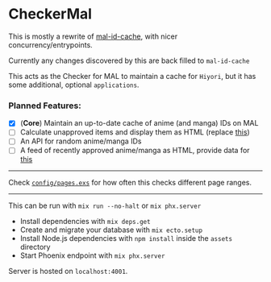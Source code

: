# CheckerMal

This is mostly a rewrite of [mal-id-cache](https://github.com/seanbreckenridge/mal-id-cache), with nicer concurrency/entrypoints.

Currently any changes discovered by this are back filled to `mal-id-cache`

This acts as the Checker for MAL to maintain a cache for `Hiyori`, but it has some additional, optional `applications`.

### Planned Features:

- [x] (**Core**) Maintain an up-to-date cache of anime (and manga) IDs on MAL
- [ ] Calculate unapproved items and display them as HTML (replace [this](https://github.com/seanbreckenridge/mal-unapproved))
- [ ] An API for random anime/manga IDs
- [ ] A feed of recently approved anime/manga as HTML, provide data for [this](https://github.com/seanbreckenridge/mal-notify-bot)

---

Check [`config/pages.exs`](./config/pages.exs) for how often this checks different page ranges.

---

This can be run with `mix run --no-halt` or `mix phx.server`

- Install dependencies with `mix deps.get`
- Create and migrate your database with `mix ecto.setup`
- Install Node.js dependencies with `npm install` inside the `assets` directory
- Start Phoenix endpoint with `mix phx.server`

Server is hosted on `localhost:4001`.
